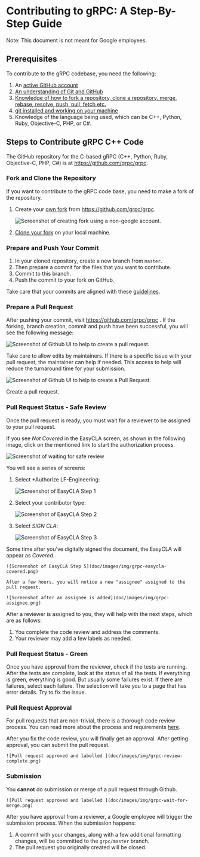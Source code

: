 # Contributing to gRPC: A Step-By-Step Guide

Note: This document is not meant for Google employees.

## Prerequisites

To contribute to the gRPC codebase, you need the following:

1.  An
    [active GitHub account](https://docs.github.com/en/get-started/quickstart/creating-an-account-on-github)
1.  [An understanding of Git and GitHub](https://docs.github.com/en/get-started/using-git/about-git)
1.  [Knowledge of how to fork a repository, clone a repository, merge, rebase,
    resolve, push, pull, fetch
    etc.](https://docs.github.com/en/get-started/using-git/about-git)
1.  [git installed and working on your machine](https://github.com/git-guides/install-git)
1.  Knowledge of the language being used, which can be C++, Python, Ruby,
    Objective-C, PHP, or C#.

## Steps to Contribute gRPC C++ Code

The GitHub repository for the C-based gRPC (C++, Python, Ruby, Objective-C, PHP, C#)
is at https://github.com/grpc/grpc.

### Fork and Clone the Repository

If you want to contribute to the gRPC code base, you need to make a fork of the
repository.

1.    Create your
[own fork](https://docs.github.com/en/pull-requests/collaborating-with-pull-requests/working-with-forks/fork-a-repo)
from https://github.com/grpc/grpc.

      ![Screenshot of creating fork using a non-google account.](doc/images/img/grpc-create-fork.png)

1.   [Clone your fork](https://docs.github.com/en/pull-requests/collaborating-with-pull-requests/working-with-forks/fork-a-repo#cloning-your-forked-repository)
on your local machine.

### Prepare and Push Your Commit

1.  In your cloned repository, create a new branch from `master`.
1.  Then prepare a commit for the files that you want to contribute.
1.  Commit to this branch.
1.  Push the commit to your fork on GitHub.

Take care that your commits are aligned with these
[guidelines](https://github.com/grpc/grpc/blob/master/CONTRIBUTING.md#guidelines-for-pull-requests).

### Prepare a Pull Request

After pushing your commit, visit https://github.com/grpc/grpc . If the
forking, branch creation, commit and push have been successful, you will see
the following message:

![Screenshot of Github UI to help to create a pull request.](doc/images/img/grpc-compare-and-pull-request.png)

Take care to allow edits by maintainers. If there is a specific issue
with your pull request, the maintainer can help if needed. This access to help will reduce
the turnaround time for your submission.

![Screenshot of Github UI to help to create a Pull Request.](doc/images/img/grpc-pull-request-details.png)

Create a pull request.

### Pull Request Status - Safe Review

Once the pull request is ready, you must wait for a reviewer to be
assigned to your pull request.

If you see *Not Covered* in the EasyCLA screen, as shown in the following image,
click on the mentioned link to start the authorization process.

![Screenshot of waiting for safe review](doc/images/img/grpc-tests.png)

You will see a series of screens:

1.  Select *Authorize LF-Engineering:

    ![Screenshot of EasyCLA Step 1](doc/images/img/grpc-easycla-authorize.png)

1.  Select your contributor type:

    ![Screenshot of EasyCLA Step 2](doc/images/img/grpc-contributor-type.png)

1.  Select *SIGN CLA*:

    ![Screenshot of EasyCLA Step 3](doc/images/img/grpc-sign-cla.png)

Some time after you've digitally signed the document, the EasyCLA will appear as
*Covered*.

    ![Screenshot of EasyCLA Step 5](doc/images/img/grpc-easycla-covered.png)

    After a few hours, you will notice a new "assignee" assigned to the pull request. 

    ![Screenshot after an assignee is added](doc/images/img/grpc-assignee.png)

After a reviewer is assigned to you, they will help with the next
steps, which are as follows:

1.  You complete the code review and address the comments.
1.  Your reviewer may add a few labels as needed.

### Pull Request Status - Green

Once you have approval from the reviewer, check if the tests are running. After
the tests are complete, look at the status of all the tests. If
everything is green, everything is good. But usually some failures exist. If
there are failures, select each failure. The selection will take you to a page
that has error details. Try to fix the issue.

### Pull Request Approval

For pull requests that are non-trivial, there is a thorough code review process.
You can read more about the process and requirements
[here](https://github.com/grpc/grpc/blob/master/CONTRIBUTING.md#guidelines-for-pull-requests).

After you fix the code review, you will finally get an approval. After getting
approval, you can submit the pull request.

    ![Pull request approved and labelled ](doc/images/img/grpc-review-complete.png)

### Submission

You **cannot** do submission or merge of a pull request through Github.

    ![Pull request approved and labelled ](doc/images/img/grpc-wait-for-merge.png)

After you have approval from a reviewer, a Google employee will trigger
the submission process. When the submission happens:

1.  A commit with your changes, along with a few additional formatting changes, will
    be committed to the `grpc/master` branch.
1.  The pull request you originally created will be closed.


